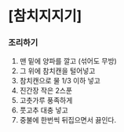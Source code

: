 # [참치지지기] #

### 조리하기 ###
1. 맨 밑에 양파를 깔고 (섞어도 무방)
2. 그 위에 참치캔을 털어넣고
3. 참치캔으로 물 1/3 이하 넣고
4. 진간장 작은 2스푼
5. 고춧가루 풍족하게
6. 풋고추 대충 넣고
7. 중불에 한번씩 뒤집으면서 끓인다.
